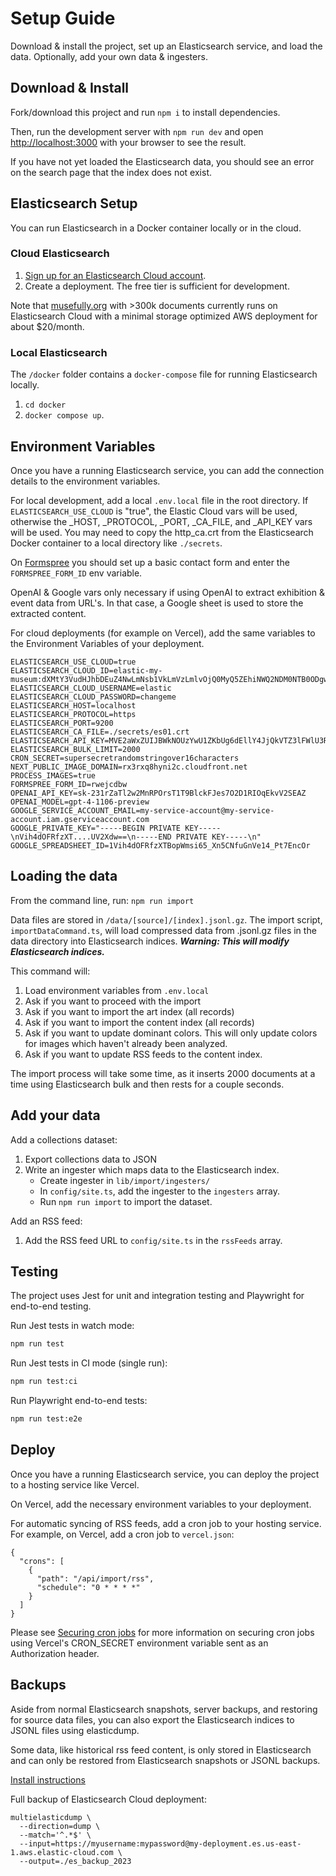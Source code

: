 # Setup Guide

Download & install the project, set up an Elasticsearch service, and load the data. Optionally, add your own data & ingesters.

## Download & Install

Fork/download this project and run `npm i` to install dependencies.

Then, run the development server with `npm run dev` and open [http://localhost:3000](http://localhost:3000) with your browser to see the result.

If you have not yet loaded the Elasticsearch data, you should see an error on the search page that the index does not exist.

## Elasticsearch Setup

You can run Elasticsearch in a Docker container locally or in the cloud.

### Cloud Elasticsearch

1. [Sign up for an Elasticsearch Cloud account](https://cloud.elastic.co/).
2. Create a deployment. The free tier is sufficient for development.

Note that [musefully.org](https://musefully.org) with >300k documents currently runs on Elasticsearch Cloud with a minimal storage optimized AWS deployment for about $20/month.

### Local Elasticsearch

The `/docker` folder contains a `docker-compose` file for running Elasticsearch locally.

1. `cd docker`
2. `docker compose up`.

## Environment Variables

Once you have a running Elasticsearch service, you can add the connection details to the environment variables.

For local development, add a local `.env.local` file in the root directory. If `ELASTICSEARCH_USE_CLOUD` is "true", the Elastic Cloud vars will be used, otherwise the \_HOST, \_PROTOCOL, \_PORT, \_CA_FILE, and \_API_KEY vars will be used. You may need to copy the http_ca.crt from the Elasticsearch Docker container to a local directory like `./secrets`.

On [Formspree](https://formspree.io/) you should set up a basic contact form and enter the `FORMSPREE_FORM_ID` env variable.

OpenAI & Google vars only necessary if using OpenAI to extract exhibition & event data from URL's. In that case, a Google sheet is used to store the extracted content.

For cloud deployments (for example on Vercel), add the same variables to the Environment Variables of your deployment.

```
ELASTICSEARCH_USE_CLOUD=true
ELASTICSEARCH_CLOUD_ID=elastic-my-museum:dXMtY3VudHJhbDEuZ4NwLmNsb1VkLmVzLmlvOjQ0MyQ5ZEhiNWQ2NDM0NTB0ODgwOGE1MGVkZDViYzhjM2QwMSRjNmE2M2IwMmE3NDQ0YzU1YWU2YTg4YjI2ZTU5MzZmMg==
ELASTICSEARCH_CLOUD_USERNAME=elastic
ELASTICSEARCH_CLOUD_PASSWORD=changeme
ELASTICSEARCH_HOST=localhost
ELASTICSEARCH_PROTOCOL=https
ELASTICSEARCH_PORT=9200
ELASTICSEARCH_CA_FILE=./secrets/es01.crt
ELASTICSEARCH_API_KEY=MVE2aWxZUIJBWkNOUzYwU1ZKbUg6dEllY4JjQkVTZ3lFWlU3RRdLUm5mQQ==
ELASTICSEARCH_BULK_LIMIT=2000
CRON_SECRET=supersecretrandomstringover16characters
NEXT_PUBLIC_IMAGE_DOMAIN=rx3rxq8hyni2c.cloudfront.net
PROCESS_IMAGES=true
FORMSPREE_FORM_ID=rwejcdbw
OPENAI_API_KEY=sk-231rZaTl2w2MnRPOrsT1T9BlckFJes7O2D1RIOqEkvV2SEAZ
OPENAI_MODEL=gpt-4-1106-preview
GOOGLE_SERVICE_ACCOUNT_EMAIL=my-service-account@my-service-account.iam.gserviceaccount.com
GOOGLE_PRIVATE_KEY="-----BEGIN PRIVATE KEY-----\nVih4dOFRfzXT....UV2Xdw==\n-----END PRIVATE KEY-----\n"
GOOGLE_SPREADSHEET_ID=1Vih4dOFRfzXTBopWmsi65_Xn5CNfuGnVe14_Pt7EncOr
```

## Loading the data

From the command line, run: `npm run import`

Data files are stored in `/data/[source]/[index].jsonl.gz`.
The import script, `importDataCommand.ts`, will load compressed data from .jsonl.gz files in the data directory into Elasticsearch indices. **_Warning: This will modify Elasticsearch indices._**

This command will:

1. Load environment variables from `.env.local`
2. Ask if you want to proceed with the import
3. Ask if you want to import the art index (all records)
4. Ask if you want to import the content index (all records)
5. Ask if you want to update dominant colors. This will only update colors for images which haven't already been analyzed.
6. Ask if you want to update RSS feeds to the content index.

The import process will take some time, as it inserts 2000 documents at a time using Elasticsearch bulk and then rests for a couple seconds.

## Add your data

Add a collections dataset:

1. Export collections data to JSON
2. Write an ingester which maps data to the Elasticsearch index.
   - Create ingester in `lib/import/ingesters/`
   - In `config/site.ts`, add the ingester to the `ingesters` array.
   - Run `npm run import` to import the dataset.

Add an RSS feed:

1. Add the RSS feed URL to `config/site.ts` in the `rssFeeds` array.

## Testing

The project uses Jest for unit and integration testing and Playwright for end-to-end testing.

Run Jest tests in watch mode:

```bash
npm run test
```

Run Jest tests in CI mode (single run):

```bash
npm run test:ci
```

Run Playwright end-to-end tests:

```bash
npm run test:e2e
```

## Deploy

Once you have a running Elasticsearch service, you can deploy the project to a hosting service like Vercel.

On Vercel, add the necessary environment variables to your deployment.

For automatic syncing of RSS feeds, add a cron job to your hosting service. For example, on Vercel, add a cron job to `vercel.json`:

```
{
  "crons": [
    {
      "path": "/api/import/rss",
      "schedule": "0 * * * *"
    }
  ]
}
```

Please see [Securing cron jobs](https://vercel.com/docs/cron-jobs/manage-cron-jobs#securing-cron-jobs) for more information on securing cron jobs using Vercel's CRON_SECRET environment variable sent as an Authorization header.

## Backups

Aside from normal Elasticsearch snapshots, server backups, and restoring for source data files, you can also export the Elasticsearch indices to JSONL files using elasticdump.

Some data, like historical rss feed content, is only stored in Elasticsearch and can only be restored from Elasticsearch snapshots or JSONL backups.

[Install instructions](https://github.com/elasticsearch-dump/elasticsearch-dump)

Full backup of Elasticsearch Cloud deployment:

```
multielasticdump \
  --direction=dump \
  --match='^.*$' \
  --input=https://myusername:mypassword@my-deployment.es.us-east-1.aws.elastic-cloud.com \
  --output=./es_backup_2023
```
